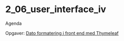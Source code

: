 # 2_06_user_interface_iv
Agenda

Opgaver:
[Dato formatering i front end med Thymeleaf](http://www.thymeleaf.org/doc/tutorials/2.1/usingthymeleaf.html#appendix-b-expression-utility-objects)
